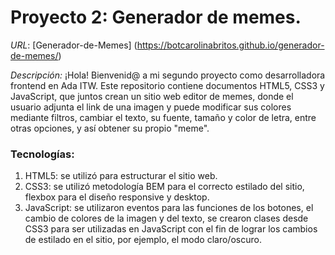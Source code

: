 # Proyecto 2: Generador de memes.
*URL*: [Generador-de-Memes] (https://botcarolinabritos.github.io/generador-de-memes/)

_Descripción:_ ¡Hola! Bienvenid@ a mi segundo proyecto como desarrolladora frontend en Ada ITW.
Este repositorio contiene documentos HTML5, CSS3 y JavaScript, que juntos crean un sitio web editor de memes, donde el usuario adjunta el link de una imagen y puede modificar sus colores mediante filtros, cambiar el texto, su fuente, tamaño y color de letra, entre otras opciones, y así obtener su propio "meme".

### Tecnologías:
1. HTML5: se utilizó para estructurar el sitio web.
2. CSS3: se utilizó metodología BEM para el correcto estilado del sitio, flexbox para el diseño responsive y desktop.
3. JavaScript: se utilizaron eventos para las funciones de los botones, el cambio de colores de la imagen y del texto, se crearon clases desde CSS3 para ser utilizadas en JavaScript con el fin de lograr los cambios de estilado en el sitio, por ejemplo, el modo claro/oscuro.
